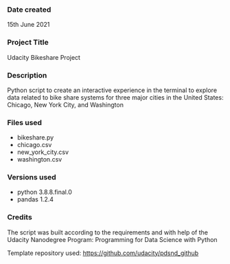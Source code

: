 ### Date created
15th June 2021

### Project Title
Udacity Bikeshare Project

### Description
Python script to create an interactive experience in the terminal to explore data related to bike share systems for three major cities in the United States: Chicago, New York City, and Washington

### Files used
* bikeshare.py
* chicago.csv
* new_york_city.csv
* washington.csv

### Versions used
* python 3.8.8.final.0
* pandas 1.2.4

### Credits
The script was built according to the requirements and with help of the Udacity Nanodegree Program: Programming for Data Science with Python

Template repository used: <https://github.com/udacity/pdsnd_github>
